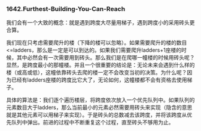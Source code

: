 ### 1642.Furthest-Building-You-Can-Reach

我们会有一个大致的概念：就是遇到跨度大尽量用梯子，遇到跨度小的采用砖头更合算。

我们现在只考虑需要爬升的楼（下降的楼可以忽略）。如果需要爬升的楼的数目<=ladders，那么是一定是可以到达的。如果我们需要爬升ladders+1座楼的时候，其中必然会有一次需要用到砖头。那么我们是在爬哪一幢楼的时候用砖头呢？显然，是跨度最小的那幢楼。并且一个很重要的结论是：无论未来会遇到什么样的楼（或高或低），这幢依靠砖头去爬的楼一定不会改变当初的决策。为什么呢？因为已经有ladders座楼的跨度比它大了，无论如何，这幢楼都不会有资格去使用梯子。

具体的算法是：我们逐个遍历楼层，将跨度依次放入一个优先队列中。如果队列的元素数目大于ladders，那么当前最小的元素必然需要用砖头来实现（隐含的意思就是其他元素可以用梯子来实现）。于是砖头的总数减去该跨度，并将该跨度从优先队列中弹出。前进的过程中不断重复这个过程，直至砖头不够用为止。
